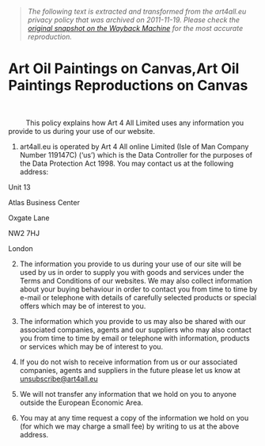 > *The following text is extracted and transformed from the art4all.eu privacy policy that was archived on 2011-11-19. Please check the [original snapshot on the Wayback Machine](https://web.archive.org/web/20111119221705id_/http%3A//www.art4all.eu/privacy-policy) for the most accurate reproduction.*

# Art Oil Paintings on Canvas,Art Oil Paintings Reproductions on Canvas

 

         This policy explains how Art 4 All Limited uses any information you provide to us during your use of our website.

  1. art4all.eu is operated by Art 4 All online Limited (Isle of Man Company Number 119147C) (‘us’) which is the Data Controller for the purposes of the Data Protection Act 1998. You may contact us at the following address: 




Unit 13

Atlas Business Center

Oxgate Lane

NW2 7HJ

London

  2. The information you provide to us during your use of our site will be used by us in order to supply you with goods and services under the Terms and Conditions of our websites. We may also collect information about your buying behaviour in order to contact you from time to time by e-mail or telephone with details of carefully selected products or special offers which may be of interest to you.

  3. The information which you provide to us may also be shared with our associated companies, agents and our suppliers who may also contact you from time to time by email or telephone with information, products or services which may be of interest to you.

  4. If you do not wish to receive information from us or our associated companies, agents and suppliers in the future please let us know at [unsubscribe@art4all.eu](mailto:sarvice@art4all.eu)

  5. We will not transfer any information that we hold on you to anyone outside the European Economic Area.

  6. You may at any time request a copy of the information we hold on you (for which we may charge a small fee) by writing to us at the above address.



